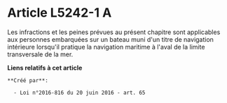 # Article L5242-1 A

Les infractions et les peines prévues au présent chapitre sont applicables aux personnes embarquées sur un bateau muni d'un
titre de navigation intérieure lorsqu'il pratique la navigation maritime à l'aval de la limite transversale de la mer.

**Liens relatifs à cet article**

	**Créé par**:

	  - Loi n°2016-816 du 20 juin 2016 - art. 65
